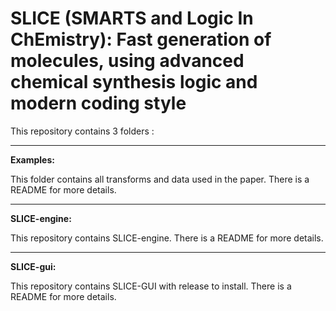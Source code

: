 # SLICE (SMARTS and Logic In ChEmistry): Fast generation of molecules, using advanced chemical synthesis logic and modern coding style

This repository contains 3 folders :


***********

**Examples:**

This folder contains all transforms and data used in the paper. There is a README for more details.

***********

**SLICE-engine:**


This repository contains SLICE-engine. There is a README for more details.

***********

**SLICE-gui:**


This repository contains SLICE-GUI with release to install. There is a README for more details.

  
